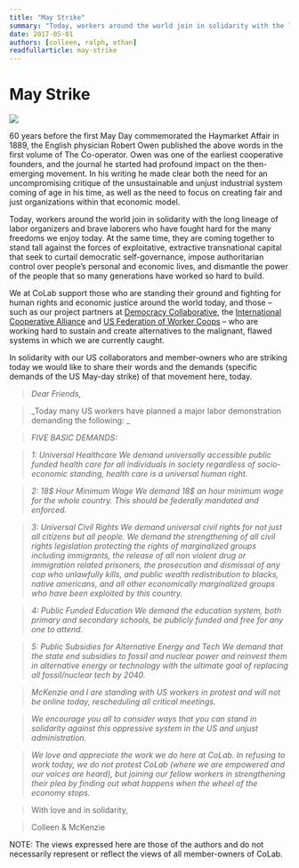 ```yaml
---
title: "May Strike"
summary: "Today, workers around the world join in solidarity with the long lineage of labor organizers and brave laborers who have fought hard for the many freedoms we enjoy today."
date: 2017-05-01
authors: [colleen, ralph, ethan]
readfullarticle: may-strike
---
```


# May Strike

<img src="/assets/img/blog/image1.png" class="center-element">

60 years before the first May Day commemorated the Haymarket Affair in 1889, the English physician Robert Owen published the above words in the first volume of The Co-operator. Owen was one of the earliest cooperative founders, and the journal he started had profound impact on the then-emerging movement. In his writing he made clear both the need for an uncompromising critique of the unsustainable and unjust industrial system coming of age in his time, as well as the need to focus on creating fair and just organizations within that economic model. 

Today, workers around the world join in solidarity with the long lineage of labor organizers and brave laborers who have fought hard for the many freedoms we enjoy today. At the same time, they are coming together to stand tall against the forces of exploitative, extractive transnational capital that seek to curtail democratic self-governance, impose authoritarian control over people’s personal and economic lives, and dismantle the power of the people that so many generations have worked so hard to build.

We at CoLab support those who are standing their ground and fighting for human rights and economic justice around the world today, and those – such as our project partners at [Democracy Collaborative](http://democracycollaborative.org/), the [International Cooperative Alliance](https://ica.coop/en) and [US Federation of Worker Coops](https://usworker.coop/home/) – who are working hard to sustain and create alternatives to the malignant, flawed systems in which we are currently caught.

In solidarity with our US collaborators and member-owners who are striking today we would like to share their words and the demands (specific demands of the US May-day strike) of that movement here, today.


>_Dear Friends,_

>_Today many US workers have planned a major labor demonstration demanding the following: _

>_FIVE BASIC DEMANDS:_

>_1: Universal Healthcare_
>_We demand universally accessible public funded health care for all individuals in society regardless of socio-economic standing, health care is a universal human right._

>_2: 18$ Hour Minimum Wage_
>_We demand 18$ an hour minimum wage for the whole country. This should be federally mandated and enforced._

>_3: Universal Civil Rights_
>_We demand universal civil rights for not just all citizens but all people. We demand the strengthening of all civil rights legislation protecting the rights of marginalized groups including immigrants, the release of all non violent drug or immigration related prisoners, the prosecution and dismissal of any cop who unlawfully kills, and public wealth redistribution to blacks, native americans, and all other economically marginalized groups who have been exploited by this country._

>_4: Public Funded Education_
>_We demand the education system, both primary and secondary schools, be publicly funded and free for any one to attend._

>_5: Public Subsidies for Alternative Energy and Tech_
>_We demand that the state end subsidies to fossil and nuclear power and reinvest them in alternative energy or technology with the ultimate goal of replacing all fossil/nuclear tech by 2040._

>_McKenzie and I are standing with US workers in protest and will not be online today, rescheduling all critical meetings._

>_We encourage you all to consider ways that you can stand in solidarity against this oppressive system in the US and unjust administration._

>_We love and appreciate the work we do here at CoLab. In refusing to work today, we do not protest CoLab (where we are empowered and our voices are heard), but joining our fellow workers in strengthening their plea by finding out what happens when the wheel of the economy stops._

>With love and in solidarity, 

>Colleen & McKenzie


NOTE: The views expressed here are those of the authors and do not necessarily represent or reflect the views of all member-owners of CoLab.